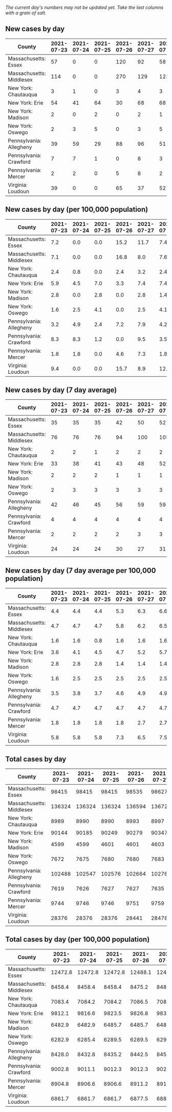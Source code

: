 _The current day's numbers may not be updated yet. Take the last columns with a grain of salt._
## New cases by day

| County | 2021-07-23 | 2021-07-24 | 2021-07-25 | 2021-07-26 | 2021-07-27 | 2021-07-28 | 2021-07-29 |
| --- | --- | --- | --- | --- | --- | --- | --- |
| Massachusetts: Essex | 57 | 0 | 0 | 120 | 92 | 58 |  |
| Massachusetts: Middlesex | 114 | 0 | 0 | 270 | 129 | 123 |  |
| New York: Chautauqua | 3 | 1 | 0 | 3 | 4 | 3 | 4 |
| New York: Erie | 54 | 41 | 64 | 30 | 68 | 68 | 92 |
| New York: Madison | 2 | 0 | 2 | 0 | 2 | 1 | 1 |
| New York: Oswego | 2 | 3 | 5 | 0 | 3 | 5 | 6 |
| Pennsylvania: Allegheny | 39 | 59 | 29 | 88 | 96 | 51 | 122 |
| Pennsylvania: Crawford | 7 | 7 | 1 | 0 | 8 | 3 | 6 |
| Pennsylvania: Mercer | 2 | 2 | 0 | 5 | 8 | 2 | 8 |
| Virginia: Loudoun | 39 | 0 | 0 | 65 | 37 | 52 | 24 |

## New cases by day (per 100,000 population)

| County | 2021-07-23 | 2021-07-24 | 2021-07-25 | 2021-07-26 | 2021-07-27 | 2021-07-28 | 2021-07-29 |
| --- | --- | --- | --- | --- | --- | --- | --- |
| Massachusetts: Essex | 7.2 | 0.0 | 0.0 | 15.2 | 11.7 | 7.4 |  |
| Massachusetts: Middlesex | 7.1 | 0.0 | 0.0 | 16.8 | 8.0 | 7.6 |  |
| New York: Chautauqua | 2.4 | 0.8 | 0.0 | 2.4 | 3.2 | 2.4 | 3.2 |
| New York: Erie | 5.9 | 4.5 | 7.0 | 3.3 | 7.4 | 7.4 | 10.0 |
| New York: Madison | 2.8 | 0.0 | 2.8 | 0.0 | 2.8 | 1.4 | 1.4 |
| New York: Oswego | 1.6 | 2.5 | 4.1 | 0.0 | 2.5 | 4.1 | 4.9 |
| Pennsylvania: Allegheny | 3.2 | 4.9 | 2.4 | 7.2 | 7.9 | 4.2 | 10.0 |
| Pennsylvania: Crawford | 8.3 | 8.3 | 1.2 | 0.0 | 9.5 | 3.5 | 7.1 |
| Pennsylvania: Mercer | 1.8 | 1.8 | 0.0 | 4.6 | 7.3 | 1.8 | 7.3 |
| Virginia: Loudoun | 9.4 | 0.0 | 0.0 | 15.7 | 8.9 | 12.6 | 5.8 |

## New cases by day (7 day average)

| County | 2021-07-23 | 2021-07-24 | 2021-07-25 | 2021-07-26 | 2021-07-27 | 2021-07-28 | 2021-07-29 |
| --- | --- | --- | --- | --- | --- | --- | --- |
| Massachusetts: Essex | 35 | 35 | 35 | 42 | 50 | 52 |  |
| Massachusetts: Middlesex | 76 | 76 | 76 | 94 | 100 | 105 |  |
| New York: Chautauqua | 2 | 2 | 1 | 2 | 2 | 2 | 3 |
| New York: Erie | 33 | 38 | 41 | 43 | 48 | 52 | 60 |
| New York: Madison | 2 | 2 | 2 | 1 | 1 | 1 | 1 |
| New York: Oswego | 2 | 3 | 3 | 3 | 3 | 3 | 3 |
| Pennsylvania: Allegheny | 42 | 46 | 45 | 56 | 59 | 59 | 69 |
| Pennsylvania: Crawford | 4 | 4 | 4 | 4 | 4 | 4 | 5 |
| Pennsylvania: Mercer | 2 | 2 | 2 | 2 | 3 | 3 | 4 |
| Virginia: Loudoun | 24 | 24 | 24 | 30 | 27 | 31 | 31 |

## New cases by day (7 day average per 100,000 population)

| County | 2021-07-23 | 2021-07-24 | 2021-07-25 | 2021-07-26 | 2021-07-27 | 2021-07-28 | 2021-07-29 |
| --- | --- | --- | --- | --- | --- | --- | --- |
| Massachusetts: Essex | 4.4 | 4.4 | 4.4 | 5.3 | 6.3 | 6.6 |  |
| Massachusetts: Middlesex | 4.7 | 4.7 | 4.7 | 5.8 | 6.2 | 6.5 |  |
| New York: Chautauqua | 1.6 | 1.6 | 0.8 | 1.6 | 1.6 | 1.6 | 2.4 |
| New York: Erie | 3.6 | 4.1 | 4.5 | 4.7 | 5.2 | 5.7 | 6.5 |
| New York: Madison | 2.8 | 2.8 | 2.8 | 1.4 | 1.4 | 1.4 | 1.4 |
| New York: Oswego | 1.6 | 2.5 | 2.5 | 2.5 | 2.5 | 2.5 | 2.5 |
| Pennsylvania: Allegheny | 3.5 | 3.8 | 3.7 | 4.6 | 4.9 | 4.9 | 5.7 |
| Pennsylvania: Crawford | 4.7 | 4.7 | 4.7 | 4.7 | 4.7 | 4.7 | 5.9 |
| Pennsylvania: Mercer | 1.8 | 1.8 | 1.8 | 1.8 | 2.7 | 2.7 | 3.7 |
| Virginia: Loudoun | 5.8 | 5.8 | 5.8 | 7.3 | 6.5 | 7.5 | 7.5 |

## Total cases by day

| County | 2021-07-23 | 2021-07-24 | 2021-07-25 | 2021-07-26 | 2021-07-27 | 2021-07-28 | 2021-07-29 |
| --- | --- | --- | --- | --- | --- | --- | --- |
| Massachusetts: Essex | 98415 | 98415 | 98415 | 98535 | 98627 | 98685 |  |
| Massachusetts: Middlesex | 136324 | 136324 | 136324 | 136594 | 136723 | 136846 |  |
| New York: Chautauqua | 8989 | 8990 | 8990 | 8993 | 8997 | 9000 | 9004 |
| New York: Erie | 90144 | 90185 | 90249 | 90279 | 90347 | 90415 | 90507 |
| New York: Madison | 4599 | 4599 | 4601 | 4601 | 4603 | 4604 | 4605 |
| New York: Oswego | 7672 | 7675 | 7680 | 7680 | 7683 | 7688 | 7694 |
| Pennsylvania: Allegheny | 102488 | 102547 | 102576 | 102664 | 102760 | 102811 | 102933 |
| Pennsylvania: Crawford | 7619 | 7626 | 7627 | 7627 | 7635 | 7638 | 7644 |
| Pennsylvania: Mercer | 9744 | 9746 | 9746 | 9751 | 9759 | 9761 | 9769 |
| Virginia: Loudoun | 28376 | 28376 | 28376 | 28441 | 28478 | 28530 | 28554 |

## Total cases by day (per 100,000 population)

| County | 2021-07-23 | 2021-07-24 | 2021-07-25 | 2021-07-26 | 2021-07-27 | 2021-07-28 | 2021-07-29 |
| --- | --- | --- | --- | --- | --- | --- | --- |
| Massachusetts: Essex | 12472.8 | 12472.8 | 12472.8 | 12488.1 | 12499.7 | 12507.1 |  |
| Massachusetts: Middlesex | 8458.4 | 8458.4 | 8458.4 | 8475.2 | 8483.2 | 8490.8 |  |
| New York: Chautauqua | 7083.4 | 7084.2 | 7084.2 | 7086.5 | 7089.7 | 7092.0 | 7095.2 |
| New York: Erie | 9812.1 | 9816.6 | 9823.5 | 9826.8 | 9834.2 | 9841.6 | 9851.6 |
| New York: Madison | 6482.9 | 6482.9 | 6485.7 | 6485.7 | 6488.5 | 6489.9 | 6491.3 |
| New York: Oswego | 6282.9 | 6285.4 | 6289.5 | 6289.5 | 6291.9 | 6296.0 | 6300.9 |
| Pennsylvania: Allegheny | 8428.0 | 8432.8 | 8435.2 | 8442.5 | 8450.3 | 8454.5 | 8464.6 |
| Pennsylvania: Crawford | 9002.8 | 9011.1 | 9012.3 | 9012.3 | 9021.7 | 9025.3 | 9032.4 |
| Pennsylvania: Mercer | 8904.8 | 8906.6 | 8906.6 | 8911.2 | 8918.5 | 8920.3 | 8927.7 |
| Virginia: Loudoun | 6861.7 | 6861.7 | 6861.7 | 6877.5 | 6886.4 | 6899.0 | 6904.8 |
